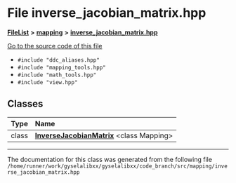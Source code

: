 

# File inverse\_jacobian\_matrix.hpp



[**FileList**](files.md) **>** [**mapping**](dir_5300298560c4bf255ab9f36681603d89.md) **>** [**inverse\_jacobian\_matrix.hpp**](inverse__jacobian__matrix_8hpp.md)

[Go to the source code of this file](inverse__jacobian__matrix_8hpp_source.md)



* `#include "ddc_aliases.hpp"`
* `#include "mapping_tools.hpp"`
* `#include "math_tools.hpp"`
* `#include "view.hpp"`















## Classes

| Type | Name |
| ---: | :--- |
| class | [**InverseJacobianMatrix**](classInverseJacobianMatrix.md) &lt;class Mapping&gt;<br> |



















































------------------------------
The documentation for this class was generated from the following file `/home/runner/work/gyselalibxx/gyselalibxx/code_branch/src/mapping/inverse_jacobian_matrix.hpp`

